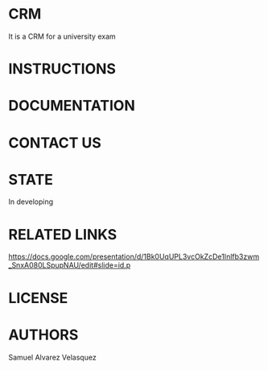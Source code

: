 # CRM
It is a CRM for a university exam

# INSTRUCTIONS


# DOCUMENTATION


# CONTACT US


# STATE
In developing

# RELATED LINKS
https://docs.google.com/presentation/d/1Bk0UqUPL3vcOkZcDe1Inlfb3zwm_SnxA080LSpupNAU/edit#slide=id.p

# LICENSE

# AUTHORS
Samuel Alvarez Velasquez
